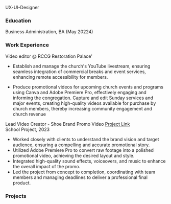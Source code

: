  UX-UI-Designer 

### Education
Business Administration, BA (May 20224)

### Work Experience
Video editor @ RCCG Restoration Palace'

- Establish and manage the church's YouTube livestream, ensuring seamless integration of commercial breaks and event services, enhancing remote accessibility for members.

- Produce promotional videos for upcoming church events and programs using Canva and Adobe Premiere Pro, effectively engaging and informing the congregation.
Capture and edit Sunday services and major events, creating high-quality videos available for purchase by church members, thereby increasing community engagement and church revenue 

Lead Video Creator - Shoe Brand Promo Video  [Project Link](https://drive.google.com/file/d/1hsWqj0nVqcAZl10nOTHYgFf-ki5vYxyS/view)      
School Project, 2023
- Worked closely with clients to understand the brand vision and target audience, ensuring a compelling and accurate promotional story.
- Utilized Adobe Premiere Pro to convert raw footage into a polished promotional video, achieving the desired layout and style.
- Integrated high-quality sound effects, voiceovers, and music to enhance the overall impact of the promo.
- Led the project from concept to completion, coordinating with team members and managing deadlines to deliver a professional final product.
                              


### Projects


